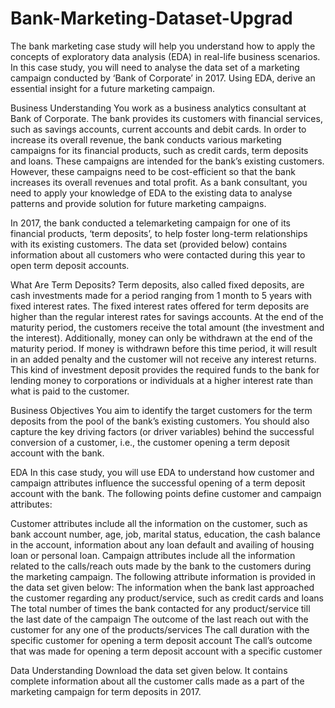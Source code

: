 # Bank-Marketing-Dataset-Upgrad
The bank marketing case study will help you understand how to apply the concepts of exploratory data analysis (EDA) in real-life business scenarios. In this case study, you will need to analyse the data set of a marketing campaign conducted by ‘Bank of Corporate’ in 2017. Using EDA, derive an essential insight for a future marketing campaign.

 

Business Understanding
You work as a business analytics consultant at Bank of Corporate. The bank provides its customers with financial services, such as savings accounts, current accounts and debit cards. In order to increase its overall revenue, the bank conducts various marketing campaigns for its financial products, such as credit cards, term deposits and loans. These campaigns are intended for the bank’s existing customers. However, these campaigns need to be cost-efficient so that the bank increases its overall revenues and total profit. As a bank consultant, you need to apply your knowledge of EDA to the existing data to analyse patterns and provide solution for future marketing campaigns.

In 2017, the bank conducted a telemarketing campaign for one of its financial products, ‘term deposits’, to help foster long-term relationships with its existing customers. The data set (provided below) contains information about all customers who were contacted during this year to open term deposit accounts.

 

What Are Term Deposits?
Term deposits, also called fixed deposits, are cash investments made for a period ranging from 1 month to 5 years with fixed interest rates. The fixed interest rates offered for term deposits are higher than the regular interest rates for savings accounts. At the end of the maturity period, the customers receive the total amount (the investment and the interest). Additionally, money can only be withdrawn at the end of the maturity period. If money is withdrawn before this time period, it will result in an added penalty and the customer will not receive any interest returns. This kind of investment deposit provides the required funds to the bank for lending money to corporations or individuals at a higher interest rate than what is paid to the customer.

 

Business Objectives
You aim to identify the target customers for the term deposits from the pool of the bank’s existing customers. You should also capture the key driving factors (or driver variables) behind the successful conversion of a customer, i.e., the customer opening a term deposit account with the bank. 

 

EDA
In this case study, you will use EDA to understand how customer and campaign attributes influence the successful opening of a term deposit account with the bank. The following points define customer and campaign attributes:

Customer attributes include all the information on the customer, such as bank account number, age, job, marital status, education, the cash balance in the account, information about any loan default and availing of housing loan or personal loan.
Campaign attributes include all the information related to the calls/reach outs made by the bank to the customers during the marketing campaign. The following attribute information is provided in the data set given below:
The information when the bank last approached the customer regarding any product/service, such as credit cards and loans
The total number of times the bank contacted for any product/service till the last date of the campaign
The outcome of the last reach out with the customer for any one of the products/services 
The call duration with the specific customer for opening a term deposit account
The call’s outcome that was made for opening a term deposit account with a specific customer
 

Data Understanding
Download the data set given below. It contains complete information about all the customer calls made as a part of the marketing campaign for term deposits in 2017.
